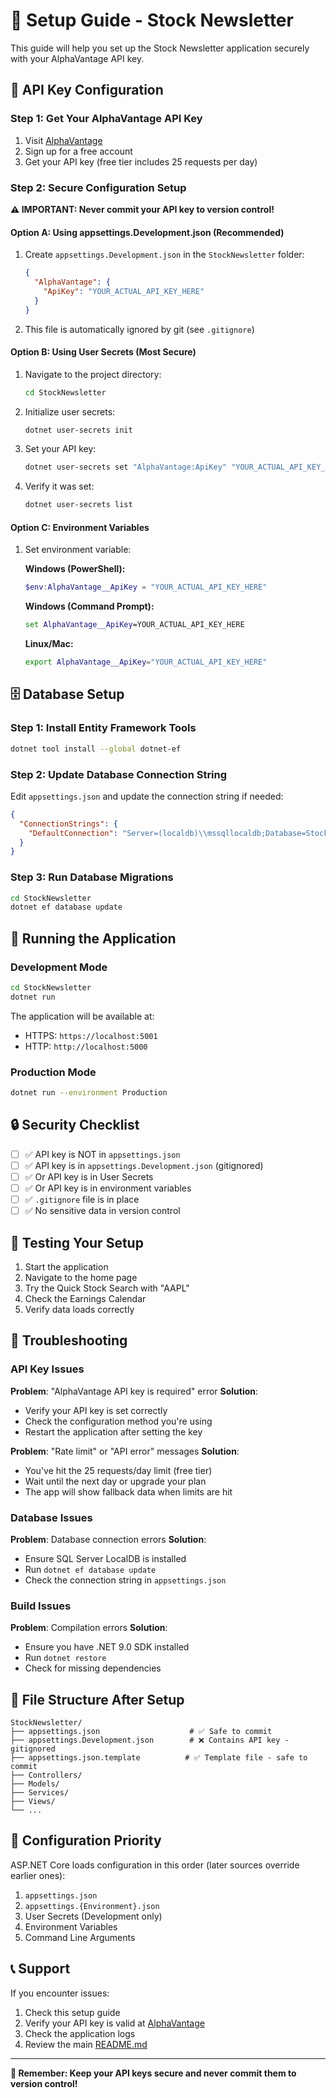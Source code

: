 # 🔧 Setup Guide - Stock Newsletter

This guide will help you set up the Stock Newsletter application securely with your AlphaVantage API key.

## 🔑 API Key Configuration

### Step 1: Get Your AlphaVantage API Key

1. Visit [AlphaVantage](https://www.alphavantage.co/support/#api-key)
2. Sign up for a free account
3. Get your API key (free tier includes 25 requests per day)

### Step 2: Secure Configuration Setup

**⚠️ IMPORTANT: Never commit your API key to version control!**

#### Option A: Using appsettings.Development.json (Recommended)

1. Create `appsettings.Development.json` in the `StockNewsletter` folder:
   ```json
   {
     "AlphaVantage": {
       "ApiKey": "YOUR_ACTUAL_API_KEY_HERE"
     }
   }
   ```

2. This file is automatically ignored by git (see `.gitignore`)

#### Option B: Using User Secrets (Most Secure)

1. Navigate to the project directory:
   ```bash
   cd StockNewsletter
   ```

2. Initialize user secrets:
   ```bash
   dotnet user-secrets init
   ```

3. Set your API key:
   ```bash
   dotnet user-secrets set "AlphaVantage:ApiKey" "YOUR_ACTUAL_API_KEY_HERE"
   ```

4. Verify it was set:
   ```bash
   dotnet user-secrets list
   ```

#### Option C: Environment Variables

1. Set environment variable:
   
   **Windows (PowerShell):**
   ```powershell
   $env:AlphaVantage__ApiKey = "YOUR_ACTUAL_API_KEY_HERE"
   ```
   
   **Windows (Command Prompt):**
   ```cmd
   set AlphaVantage__ApiKey=YOUR_ACTUAL_API_KEY_HERE
   ```
   
   **Linux/Mac:**
   ```bash
   export AlphaVantage__ApiKey="YOUR_ACTUAL_API_KEY_HERE"
   ```

## 🗄️ Database Setup

### Step 1: Install Entity Framework Tools

```bash
dotnet tool install --global dotnet-ef
```

### Step 2: Update Database Connection String

Edit `appsettings.json` and update the connection string if needed:

```json
{
  "ConnectionStrings": {
    "DefaultConnection": "Server=(localdb)\\mssqllocaldb;Database=StockNewsletterDb;Trusted_Connection=true;MultipleActiveResultSets=true"
  }
}
```

### Step 3: Run Database Migrations

```bash
cd StockNewsletter
dotnet ef database update
```

## 🚀 Running the Application

### Development Mode

```bash
cd StockNewsletter
dotnet run
```

The application will be available at:
- HTTPS: `https://localhost:5001`
- HTTP: `http://localhost:5000`

### Production Mode

```bash
dotnet run --environment Production
```

## 🔒 Security Checklist

- [ ] ✅ API key is NOT in `appsettings.json`
- [ ] ✅ API key is in `appsettings.Development.json` (gitignored)
- [ ] ✅ Or API key is in User Secrets
- [ ] ✅ Or API key is in environment variables
- [ ] ✅ `.gitignore` file is in place
- [ ] ✅ No sensitive data in version control

## 🧪 Testing Your Setup

1. Start the application
2. Navigate to the home page
3. Try the Quick Stock Search with "AAPL"
4. Check the Earnings Calendar
5. Verify data loads correctly

## 🚨 Troubleshooting

### API Key Issues

**Problem**: "AlphaVantage API key is required" error
**Solution**: 
- Verify your API key is set correctly
- Check the configuration method you're using
- Restart the application after setting the key

**Problem**: "Rate limit" or "API error" messages
**Solution**:
- You've hit the 25 requests/day limit (free tier)
- Wait until the next day or upgrade your plan
- The app will show fallback data when limits are hit

### Database Issues

**Problem**: Database connection errors
**Solution**:
- Ensure SQL Server LocalDB is installed
- Run `dotnet ef database update`
- Check the connection string in `appsettings.json`

### Build Issues

**Problem**: Compilation errors
**Solution**:
- Ensure you have .NET 9.0 SDK installed
- Run `dotnet restore`
- Check for missing dependencies

## 📁 File Structure After Setup

```
StockNewsletter/
├── appsettings.json                    # ✅ Safe to commit
├── appsettings.Development.json        # ❌ Contains API key - gitignored
├── appsettings.json.template          # ✅ Template file - safe to commit
├── Controllers/
├── Models/
├── Services/
├── Views/
└── ...
```

## 🔄 Configuration Priority

ASP.NET Core loads configuration in this order (later sources override earlier ones):

1. `appsettings.json`
2. `appsettings.{Environment}.json`
3. User Secrets (Development only)
4. Environment Variables
5. Command Line Arguments

## 📞 Support

If you encounter issues:

1. Check this setup guide
2. Verify your API key is valid at [AlphaVantage](https://www.alphavantage.co/)
3. Check the application logs
4. Review the main [README.md](README.md)

---

**🔐 Remember: Keep your API keys secure and never commit them to version control!** 